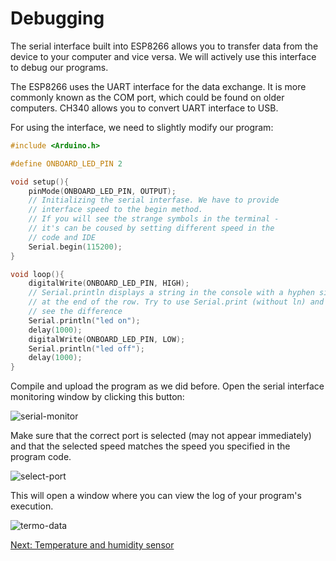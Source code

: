 # Debugging

The serial interface built into ESP8266 allows you to transfer data from the device to your computer and vice versa. We will actively use this interface to debug our programs.

The ESP8266 uses the UART interface for the data exchange. It is more commonly known as the COM port, which could be found on older computers. CH340 allows you to convert UART interface to USB.

For using the interface, we need to slightly modify our program:

```c++
#include <Arduino.h>

#define ONBOARD_LED_PIN 2

void setup(){
    pinMode(ONBOARD_LED_PIN, OUTPUT);
    // Initializing the serial interfase. We have to provide
    // interface speed to the begin method.
    // If you will see the strange symbols in the terminal -
    // it's can be coused by setting different speed in the
    // code and IDE
    Serial.begin(115200);
}

void loop(){
    digitalWrite(ONBOARD_LED_PIN, HIGH);
    // Serial.println displays a string in the console with a hyphen sign
    // at the end of the row. Try to use Serial.print (without ln) and
    // see the difference
    Serial.println("led on");
    delay(1000);
    digitalWrite(ONBOARD_LED_PIN, LOW);
    Serial.println("led off");
    delay(1000);
}
```

Compile and upload the program as we did before. Open the serial interface monitoring window by clicking this button:

![serial-monitor](https://github.com/snipter/firebase-iot-codelab/blob/master/docs/assets/image24.png)

Make sure that the correct port is selected  (may not appear immediately) and that the selected speed matches the speed you specified in the program code.

![select-port](https://github.com/snipter/firebase-iot-codelab/blob/master/docs/assets/image7.png)

This will open a window where you can view the log of your program's execution.

![termo-data](https://github.com/snipter/firebase-iot-codelab/blob/master/docs/assets/image17.png)

[Next: Temperature and humidity sensor](03-temperature-and-humidity-sensor.md)
